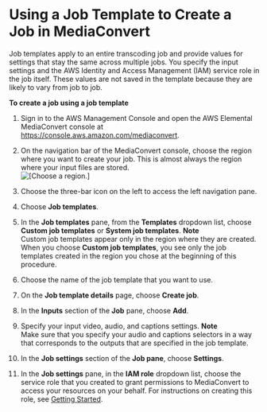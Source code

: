 # Using a Job Template to Create a Job in MediaConvert<a name="using-a-job-template"></a>

Job templates apply to an entire transcoding job and provide values for settings that stay the same across multiple jobs\. You specify the input settings and the AWS Identity and Access Management \(IAM\) service role in the job itself\. These values are not saved in the template because they are likely to vary from job to job\.

**To create a job using a job template**

1. Sign in to the AWS Management Console and open the AWS Elemental MediaConvert console at [https://console\.aws\.amazon\.com/mediaconvert](https://console.aws.amazon.com/mediaconvert)\.

1. On the navigation bar of the MediaConvert console, choose the region where you want to create your job\. This is almost always the region where your input files are stored\.  
![\[Choose a region.\]](http://docs.aws.amazon.com/mediaconvert/latest/ug/images/regions-list.png)

1. Choose the three\-bar icon on the left to access the left navigation pane\.

1. Choose **Job templates**\.

1. In the **Job templates** pane, from the **Templates** dropdown list, choose **Custom job templates** or **System job templates**\.
**Note**  
Custom job templates appear only in the region where they are created\. When you choose **Custom job templates**, you see only the job templates created in the region you chose at the beginning of this procedure\.

1. Choose the name of the job template that you want to use\.

1. On the **Job template details** page, choose **Create job**\.

1. In the **Inputs** section of the **Job** pane, choose **Add**\.

1. Specify your input video, audio, and captions settings\.
**Note**  
Make sure that you specify your audio and captions selectors in a way that corresponds to the outputs that are specified in the job template\.

1. In the **Job settings** section of the **Job pane**, choose **Settings**\.

1. In the **Job settings** pane, in the **IAM role** dropdown list, choose the service role that you created to grant permissions to MediaConvert to access your resources on your behalf\. For instructions on creating this role, see [Getting Started](getting-started.md)\.